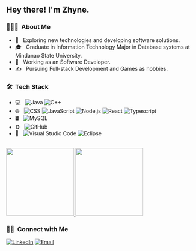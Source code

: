 
<h2> Hey there! I'm Zhyne.</h2>

<h3> 👨🏻‍💻 &nbsp;About Me </h3>

- 🤔 &nbsp; Exploring new technologies and developing software solutions.
- 🎓 &nbsp; Graduate in Information Technology Major in Database systems at Mindanao State University.
- 💼 &nbsp; Working as an Software Developer. 
- ✍️ &nbsp; Pursuing Full-stack Development and Games as hobbies.

<h3> 🛠 &nbsp;Tech Stack</h3>

- 💻 &nbsp;
  ![Java](https://img.shields.io/badge/-Java-333333?style=flat&logo=Java&logoColor=007396)
  ![C++](https://img.shields.io/badge/-C++-333333?style=flat&logo=C%2B%2B&logoColor=00599C)
- 🌐 &nbsp;
  ![CSS](https://img.shields.io/badge/-CSS-333333?style=flat&logo=CSS3&logoColor=1572B6)
  ![JavaScript](https://img.shields.io/badge/-JavaScript-333333?style=flat&logo=javascript)
  ![Node.js](https://img.shields.io/badge/-Node.js-333333?style=flat&logo=node.js)
  ![React](https://img.shields.io/badge/-React-333333?style=flat&logo=react)
  ![Typescript](https://img.shields.io/badge/TypeScript-333333?style=flat&logo=typescript&logoColor=white)
- 🛢 &nbsp;
  ![MySQL](https://img.shields.io/badge/-MySQL-333333?style=flat&logo=mysql)
- ⚙️ &nbsp;
  ![GitHub](https://img.shields.io/badge/-GitHub-333333?style=flat&logo=github)
- 🔧 &nbsp;
  ![Visual Studio Code](https://img.shields.io/badge/-Visual%20Studio%20Code-333333?style=flat&logo=visual-studio-code&logoColor=007ACC)
  ![Eclipse](https://img.shields.io/badge/-Eclipse-333333?style=flat&logo=eclipse-ide&logoColor=2C2255)
  
<br/>

<a href="https://github.com/ZhyneAmenodin">
  <img height="180em" src="https://github-readme-stats.vercel.app/api?username=ZhyneAmenodin&theme=buefy&show_icons=true" />
  <img height="180em" src="https://github-readme-stats.vercel.app/api/top-langs/?username=ZhyneAmenodin&theme=buefy&layout=compact" />
</a>

<br/>

<h3> 🤝🏻 &nbsp;Connect with Me </h3>

<p align="center">


<a href="https://www.linkedin.com/in/zhyne-amenodin/"><img alt="LinkedIn" src="https://img.shields.io/badge/LinkedIn-Zhyne%20Amenodin-blue?style=flat-square&logo=linkedin"></a>
<a href="zhyne.amenodin@gmail.com"><img alt="Email" src="https://img.shields.io/badge/Email-amenodin.za28@s.msumain.edu.ph-blue?style=flat-square&logo=gmail"></a>
</p>


